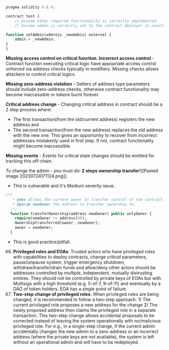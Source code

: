 ```php
pragma solidity 0.8.4;

contract test {
	// Assume other required functionality is correctly implemented
	// Assume admin is correctly set to the contract deployer in constructor address admin

function setAdmin(address _newAdmin) external {
	admin = _newAdmin;
}
}
```

**Missing access control on critical function. Incorrect access control** - Contract function executing critical logic have appopriate access control onforced via address checks typically in modifiers. Missing checks allows attackers to control critical logics.

**Missing zero-address violation** - Setters of address type parameters should include zero-address checks, otherwise contract functionality may become inaccessible or tokens burnt forever.

**Critical address change** - Changing critical address in contract should be a 2 step process where:
 - The first transaction(from the old/current address) registers the new address and
 - The second transaction(from the new address) replaces the old address with the new one.
This gives an opportunity to recover from incorrect addresses mistakenly used in first step. If not, contract functionality might become inaccessible.

**Missing events** - Events for critical state changes should be emitted for tracking this off-chain.

To change the admin - you must do: **2 steps ownership transfer**![[Pasted image 20230724171124.png]]
 - This is vulnerable and it's Medium severity issue.
```php
/**
   * @dev Allows the current owner to transfer control of the contract to a newOwner.
   * @param newOwner The address to transfer ownership to.
   */
  function transferOwnership(address newOwner) public onlyOwner {
    require(newOwner != address(0));
    OwnershipTransferred(owner, newOwner);
    owner = newOwner;
  }
```
 - This is good practice/pitfall.

46. **Privileged roles and EOAs**: Trusted actors who have privileged roles with capabilities to deploy contracts, change critical parameters, pause/unpause system, trigger emergency shutdown, withdraw/transfer/drain funds and allow/deny other actors should be addresses controlled by multiple, independent, mutually distrusting entities. They should not be controlled by private keys of EOAs but with Multisigs with a high threshold (e.g. 5-of-7, 9-of-11) and eventually by a DAO of token holders. EOA has a single point of failure.
47. **Two-step change of privileged roles**: When privileged roles are being changed, it is recommended to follow a two-step approach: 1) The current privileged role proposes a new address for the change 2) The newly proposed address then claims the privileged role in a separate transaction. This two-step change allows accidental proposals to be corrected instead of leaving the system operationally with no/malicious privileged role. For e.g., in a single-step change, if the current admin accidentally changes the new admin to a zero-address or an incorrect address (where the private keys are not available), the system is left without an operational admin and will have to be redeployed.